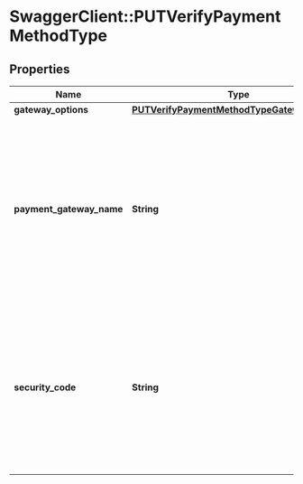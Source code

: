 # SwaggerClient::PUTVerifyPaymentMethodType

## Properties
Name | Type | Description | Notes
------------ | ------------- | ------------- | -------------
**gateway_options** | [**PUTVerifyPaymentMethodTypeGatewayOptions**](PUTVerifyPaymentMethodTypeGatewayOptions.md) |  | [optional] 
**payment_gateway_name** | **String** | The name of the payment gateway instance. If no value is specified for this field, the default payment gateway of the customer account will be used.  | [optional] 
**security_code** | **String** | The CVV or CVV2 security code for the credit card or debit card. To ensure PCI compliance, the value of this field is not stored and cannot be queried.  | [optional] 


